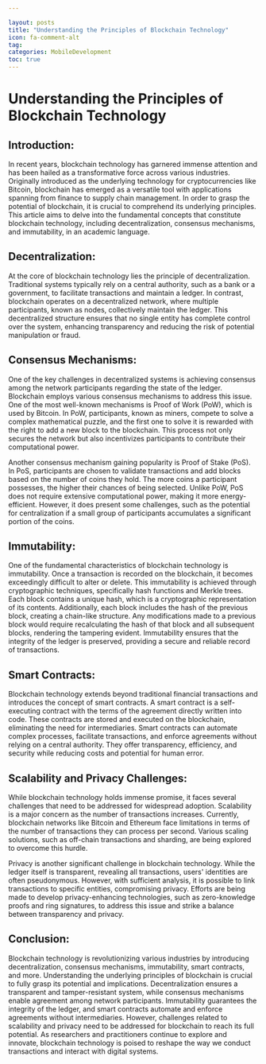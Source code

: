 ```yaml
---

layout: posts
title: "Understanding the Principles of Blockchain Technology"
icon: fa-comment-alt
tag:      
categories: MobileDevelopment
toc: true
---
```




# Understanding the Principles of Blockchain Technology

## Introduction:

In recent years, blockchain technology has garnered immense attention and has been hailed as a transformative force across various industries. Originally introduced as the underlying technology for cryptocurrencies like Bitcoin, blockchain has emerged as a versatile tool with applications spanning from finance to supply chain management. In order to grasp the potential of blockchain, it is crucial to comprehend its underlying principles. This article aims to delve into the fundamental concepts that constitute blockchain technology, including decentralization, consensus mechanisms, and immutability, in an academic language.

## Decentralization:

At the core of blockchain technology lies the principle of decentralization. Traditional systems typically rely on a central authority, such as a bank or a government, to facilitate transactions and maintain a ledger. In contrast, blockchain operates on a decentralized network, where multiple participants, known as nodes, collectively maintain the ledger. This decentralized structure ensures that no single entity has complete control over the system, enhancing transparency and reducing the risk of potential manipulation or fraud.

## Consensus Mechanisms:

One of the key challenges in decentralized systems is achieving consensus among the network participants regarding the state of the ledger. Blockchain employs various consensus mechanisms to address this issue. One of the most well-known mechanisms is Proof of Work (PoW), which is used by Bitcoin. In PoW, participants, known as miners, compete to solve a complex mathematical puzzle, and the first one to solve it is rewarded with the right to add a new block to the blockchain. This process not only secures the network but also incentivizes participants to contribute their computational power.

Another consensus mechanism gaining popularity is Proof of Stake (PoS). In PoS, participants are chosen to validate transactions and add blocks based on the number of coins they hold. The more coins a participant possesses, the higher their chances of being selected. Unlike PoW, PoS does not require extensive computational power, making it more energy-efficient. However, it does present some challenges, such as the potential for centralization if a small group of participants accumulates a significant portion of the coins.

## Immutability:

One of the fundamental characteristics of blockchain technology is immutability. Once a transaction is recorded on the blockchain, it becomes exceedingly difficult to alter or delete. This immutability is achieved through cryptographic techniques, specifically hash functions and Merkle trees. Each block contains a unique hash, which is a cryptographic representation of its contents. Additionally, each block includes the hash of the previous block, creating a chain-like structure. Any modifications made to a previous block would require recalculating the hash of that block and all subsequent blocks, rendering the tampering evident. Immutability ensures that the integrity of the ledger is preserved, providing a secure and reliable record of transactions.

## Smart Contracts:

Blockchain technology extends beyond traditional financial transactions and introduces the concept of smart contracts. A smart contract is a self-executing contract with the terms of the agreement directly written into code. These contracts are stored and executed on the blockchain, eliminating the need for intermediaries. Smart contracts can automate complex processes, facilitate transactions, and enforce agreements without relying on a central authority. They offer transparency, efficiency, and security while reducing costs and potential for human error.

## Scalability and Privacy Challenges:

While blockchain technology holds immense promise, it faces several challenges that need to be addressed for widespread adoption. Scalability is a major concern as the number of transactions increases. Currently, blockchain networks like Bitcoin and Ethereum face limitations in terms of the number of transactions they can process per second. Various scaling solutions, such as off-chain transactions and sharding, are being explored to overcome this hurdle.

Privacy is another significant challenge in blockchain technology. While the ledger itself is transparent, revealing all transactions, users' identities are often pseudonymous. However, with sufficient analysis, it is possible to link transactions to specific entities, compromising privacy. Efforts are being made to develop privacy-enhancing technologies, such as zero-knowledge proofs and ring signatures, to address this issue and strike a balance between transparency and privacy.

## Conclusion:

Blockchain technology is revolutionizing various industries by introducing decentralization, consensus mechanisms, immutability, smart contracts, and more. Understanding the underlying principles of blockchain is crucial to fully grasp its potential and implications. Decentralization ensures a transparent and tamper-resistant system, while consensus mechanisms enable agreement among network participants. Immutability guarantees the integrity of the ledger, and smart contracts automate and enforce agreements without intermediaries. However, challenges related to scalability and privacy need to be addressed for blockchain to reach its full potential. As researchers and practitioners continue to explore and innovate, blockchain technology is poised to reshape the way we conduct transactions and interact with digital systems.